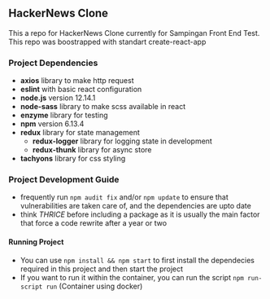 ## HackerNews Clone

This a repo for HackerNews Clone currently for Sampingan Front End Test. This repo was boostrapped with standart create-react-app

### Project Dependencies
- **axios** library to make http request
- **eslint** with basic react configuration
- **node.js** version 12.14.1
- **node-sass** library to make scss available in react
- **enzyme** library for testing
- **npm** version 6.13.4
- **redux** library for state management
    - **redux-logger** library for logging state in development
    - **redux-thunk** library for async store
- **tachyons** library for css styling


### Project Development Guide

- frequently run `npm audit fix` and/or `npm update` to ensure that vulnerabilities are taken care of, and the dependencies are upto date
- think _THRICE_ before including a package as it is usually the main factor that force a code rewrite after a year or two

#### Running Project

- You can use `npm install && npm start` to first install the dependecies required in this project and then start the project
- If you want to run it within the container, you can run the script `npm run-script run` (Container using docker)